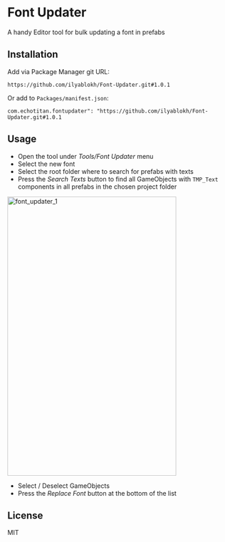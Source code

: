 # Font Updater

A handy Editor tool for bulk updating a font in prefabs

## Installation

Add via Package Manager git URL:
```
https://github.com/ilyablokh/Font-Updater.git#1.0.1
```

Or add to `Packages/manifest.json`:
```
com.echotitan.fontupdater": "https://github.com/ilyablokh/Font-Updater.git#1.0.1
```


## Usage
- Open the tool under *Tools/Font Updater* menu
- Select the new font
- Select the root folder where to search for prefabs with texts
- Press the *Search Texts* button to find all GameObjects with `TMP_Text` components in all prefabs in the chosen project folder

<img width="379" height="627" alt="font_updater_1" src="https://github.com/user-attachments/assets/5e5a01b9-6e93-4645-9ed7-f2d25962e5cf" />

- Select / Deselect GameObjects
- Press the *Replace Font* button at the bottom of the list
  
## License
MIT
